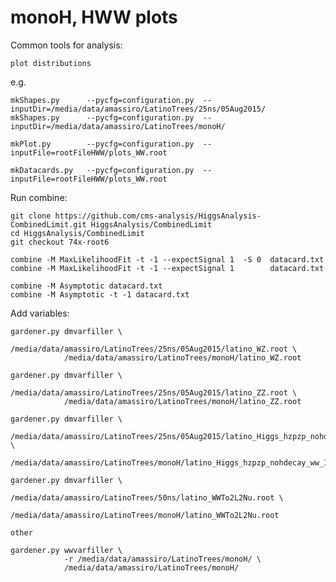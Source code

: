 monoH, HWW plots
==============

Common tools for analysis:

    plot distributions


e.g.

    mkShapes.py      --pycfg=configuration.py  --inputDir=/media/data/amassiro/LatinoTrees/25ns/05Aug2015/
    mkShapes.py      --pycfg=configuration.py  --inputDir=/media/data/amassiro/LatinoTrees/monoH/
    
    mkPlot.py        --pycfg=configuration.py  --inputFile=rootFileHWW/plots_WW.root
    
    mkDatacards.py   --pycfg=configuration.py  --inputFile=rootFileHWW/plots_WW.root
    
Run combine:

    git clone https://github.com/cms-analysis/HiggsAnalysis-CombinedLimit.git HiggsAnalysis/CombinedLimit
    cd HiggsAnalysis/CombinedLimit
    git checkout 74x-root6

    combine -M MaxLikelihoodFit -t -1 --expectSignal 1  -S 0  datacard.txt 
    combine -M MaxLikelihoodFit -t -1 --expectSignal 1        datacard.txt 

    combine -M Asymptotic datacard.txt
    combine -M Asymptotic -t -1 datacard.txt
    
    
Add variables:

    gardener.py dmvarfiller \
                /media/data/amassiro/LatinoTrees/25ns/05Aug2015/latino_WZ.root \
                /media/data/amassiro/LatinoTrees/monoH/latino_WZ.root

    gardener.py dmvarfiller \
                /media/data/amassiro/LatinoTrees/25ns/05Aug2015/latino_ZZ.root \
                /media/data/amassiro/LatinoTrees/monoH/latino_ZZ.root

    gardener.py dmvarfiller \
                /media/data/amassiro/LatinoTrees/25ns/05Aug2015/latino_Higgs_hzpzp_nohdecay_ww_1000GeV.root \
                /media/data/amassiro/LatinoTrees/monoH/latino_Higgs_hzpzp_nohdecay_ww_1000GeV.root

    gardener.py dmvarfiller \
                /media/data/amassiro/LatinoTrees/50ns/latino_WWTo2L2Nu.root \
                /media/data/amassiro/LatinoTrees/monoH/latino_WWTo2L2Nu.root
    
    other 
    
    gardener.py wwvarfiller \
                -r /media/data/amassiro/LatinoTrees/monoH/ \
                /media/data/amassiro/LatinoTrees/monoH/
    
    
    
    
    
